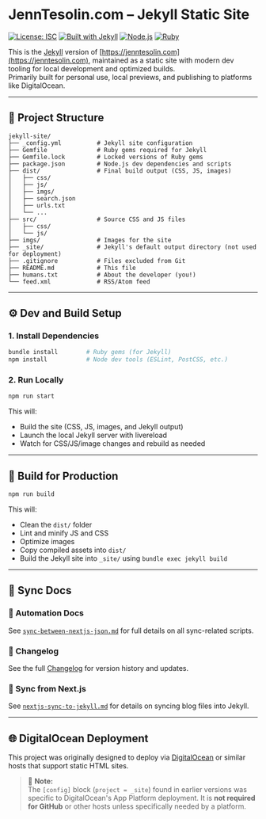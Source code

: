 # JennTesolin.com – Jekyll Static Site

[![License: ISC](https://img.shields.io/badge/License-ISC-blue.svg)](https://opensource.org/licenses/ISC)
[![Built with Jekyll](https://img.shields.io/badge/built%20with-Jekyll-blue)](https://jekyllrb.com/)
[![Node.js](https://img.shields.io/badge/Node-20.x-brightgreen?logo=node.js)](https://nodejs.org/)
[![Ruby](https://img.shields.io/badge/Ruby-3.4.1-red?logo=ruby)](https://www.ruby-lang.org/en/)

This is the [Jekyll](https://jekyllrb.com/) version of [https://jenntesolin.com](https://jenntesolin.com), maintained as a static site with modern dev tooling for local development and optimized builds.  
Primarily built for personal use, local previews, and publishing to platforms like DigitalOcean.

---

## 📁 Project Structure

```
jekyll-site/
├── _config.yml          # Jekyll site configuration
├── Gemfile              # Ruby gems required for Jekyll
├── Gemfile.lock         # Locked versions of Ruby gems
├── package.json         # Node.js dev dependencies and scripts
├── dist/                # Final build output (CSS, JS, images)
│   ├── css/
│   ├── js/
│   ├── imgs/
│   ├── search.json
│   ├── urls.txt
│   └── ...
├── src/                 # Source CSS and JS files
│   ├── css/
│   └── js/
├── imgs/                # Images for the site
├── _site/               # Jekyll's default output directory (not used for deployment)
├── .gitignore           # Files excluded from Git
├── README.md            # This file
├── humans.txt           # About the developer (you!)
└── feed.xml             # RSS/Atom feed
```

---

## ⚙️ Dev and Build Setup

### 1. Install Dependencies

```bash
bundle install        # Ruby gems (for Jekyll)
npm install           # Node dev tools (ESLint, PostCSS, etc.)
```

### 2. Run Locally

```bash
npm run start
```

This will:
- Build the site (CSS, JS, images, and Jekyll output)
- Launch the local Jekyll server with livereload
- Watch for CSS/JS/image changes and rebuild as needed

---

## 🔧 Build for Production

```bash
npm run build
```

This will:
- Clean the `dist/` folder
- Lint and minify JS and CSS
- Optimize images
- Copy compiled assets into `dist/`
- Build the Jekyll site into `_site/` using `bundle exec jekyll build`

---

## 🔄 Sync Docs

### 🔄 Automation Docs

See [`sync-between-nextjs-json.md`](sync-between-nextjs-json.md) for full details on all sync-related scripts.

### 📘 Changelog
See the full [Changelog](changelog.md) for version history and updates.

### 🔁 Sync from Next.js

See [`nextjs-sync-to-jekyll.md`](nextjs-sync-to-jekyll.md) for details on syncing blog files into Jekyll.

---

## 🌐 DigitalOcean Deployment

This project was originally designed to deploy via [DigitalOcean](https://www.digitalocean.com/) or similar hosts that support static HTML sites.

> 🔸 **Note:**  
> The `[config]` block (`project = _site`) found in earlier versions was specific to DigitalOcean's App Platform deployment. It is **not required for GitHub** or other hosts unless specifically needed by a platform.
